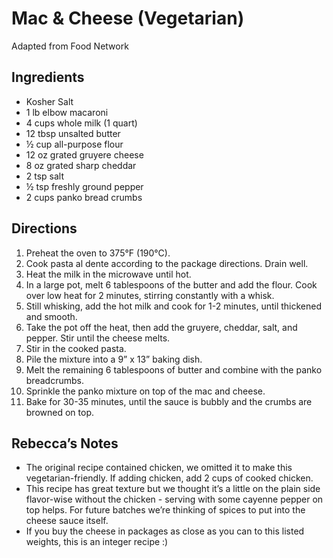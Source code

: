 # Mac & Cheese (Vegetarian)
Adapted from Food Network

## Ingredients

* Kosher Salt
* 1 lb elbow macaroni
* 4 cups whole milk (1 quart)
* 12 tbsp unsalted butter
* ½ cup all-purpose flour
* 12 oz grated gruyere cheese
* 8 oz grated sharp cheddar
* 2 tsp salt
* ½ tsp freshly ground pepper
* 2 cups panko bread crumbs

## Directions

1.  Preheat the oven to 375°F (190°C).
2.  Cook pasta al dente according to the package directions. Drain well.
3.  Heat the milk in the microwave until hot.
4.  In a large pot, melt 6 tablespoons of the butter and add the flour. Cook over low heat for 2 minutes, stirring constantly with a whisk.
5.  Still whisking, add the hot milk and cook for 1-2 minutes, until thickened and smooth.
6.  Take the pot off the heat, then add the gruyere, cheddar, salt, and pepper. Stir until the cheese melts.
7.  Stir in the cooked pasta.
8.  Pile the mixture into a 9” x 13” baking dish.
9.  Melt the remaining 6 tablespoons of butter and combine with the panko breadcrumbs.
10. Sprinkle the panko mixture on top of the mac and cheese.
11. Bake for 30-35 minutes, until the sauce is bubbly and the crumbs are browned on top.

## Rebecca’s Notes

* The original recipe contained chicken, we omitted it to make this vegetarian-friendly. If adding chicken, add 2 cups of cooked chicken.
* This recipe has great texture but we thought it’s a little on the plain side flavor-wise without the chicken - serving with some cayenne pepper on top helps. For future batches we’re thinking of spices to put into the cheese sauce itself.
* If you buy the cheese in packages as close as you can to this listed weights, this is an integer recipe :)